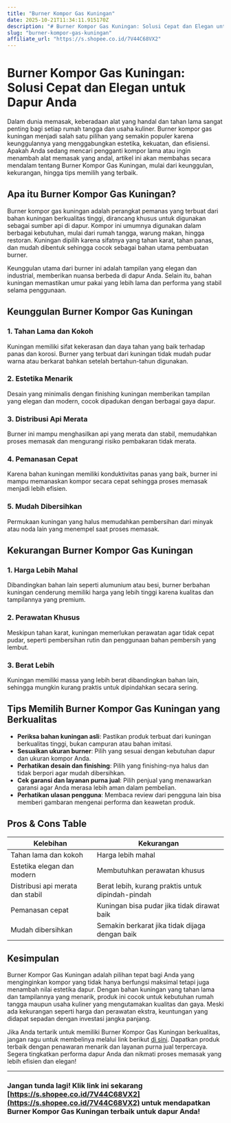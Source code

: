 ```yaml
---
title: "Burner Kompor Gas Kuningan"
date: 2025-10-21T11:34:11.915170Z
description: "# Burner Kompor Gas Kuningan: Solusi Cepat dan Elegan untuk Dapur Anda..."
slug: "burner-kompor-gas-kuningan"
affiliate_url: "https://s.shopee.co.id/7V44C68VX2"
---
```

# Burner Kompor Gas Kuningan: Solusi Cepat dan Elegan untuk Dapur Anda

Dalam dunia memasak, keberadaan alat yang handal dan tahan lama sangat penting bagi setiap rumah tangga dan usaha kuliner. Burner kompor gas kuningan menjadi salah satu pilihan yang semakin populer karena keunggulannya yang menggabungkan estetika, kekuatan, dan efisiensi. Apakah Anda sedang mencari pengganti kompor lama atau ingin menambah alat memasak yang andal, artikel ini akan membahas secara mendalam tentang Burner Kompor Gas Kuningan, mulai dari keunggulan, kekurangan, hingga tips memilih yang terbaik.

## Apa itu Burner Kompor Gas Kuningan?

Burner kompor gas kuningan adalah perangkat pemanas yang terbuat dari bahan kuningan berkualitas tinggi, dirancang khusus untuk digunakan sebagai sumber api di dapur. Kompor ini umumnya digunakan dalam berbagai kebutuhan, mulai dari rumah tangga, warung makan, hingga restoran. Kuningan dipilih karena sifatnya yang tahan karat, tahan panas, dan mudah dibentuk sehingga cocok sebagai bahan utama pembuatan burner.

Keunggulan utama dari burner ini adalah tampilan yang elegan dan industrial, memberikan nuansa berbeda di dapur Anda. Selain itu, bahan kuningan memastikan umur pakai yang lebih lama dan performa yang stabil selama penggunaan.

## Keunggulan Burner Kompor Gas Kuningan

### 1. Tahan Lama dan Kokoh
Kuningan memiliki sifat kekerasan dan daya tahan yang baik terhadap panas dan korosi. Burner yang terbuat dari kuningan tidak mudah pudar warna atau berkarat bahkan setelah bertahun-tahun digunakan.

### 2. Estetika Menarik
Desain yang minimalis dengan finishing kuningan memberikan tampilan yang elegan dan modern, cocok dipadukan dengan berbagai gaya dapur.

### 3. Distribusi Api Merata
Burner ini mampu menghasilkan api yang merata dan stabil, memudahkan proses memasak dan mengurangi risiko pembakaran tidak merata.

### 4. Pemanasan Cepat
Karena bahan kuningan memiliki konduktivitas panas yang baik, burner ini mampu memanaskan kompor secara cepat sehingga proses memasak menjadi lebih efisien.

### 5. Mudah Dibersihkan
Permukaan kuningan yang halus memudahkan pembersihan dari minyak atau noda lain yang menempel saat proses memasak.

## Kekurangan Burner Kompor Gas Kuningan

### 1. Harga Lebih Mahal
Dibandingkan bahan lain seperti alumunium atau besi, burner berbahan kuningan cenderung memiliki harga yang lebih tinggi karena kualitas dan tampilannya yang premium.

### 2. Perawatan Khusus
Meskipun tahan karat, kuningan memerlukan perawatan agar tidak cepat pudar, seperti pembersihan rutin dan penggunaan bahan pembersih yang lembut.

### 3. Berat Lebih
Kuningan memiliki massa yang lebih berat dibandingkan bahan lain, sehingga mungkin kurang praktis untuk dipindahkan secara sering.

## Tips Memilih Burner Kompor Gas Kuningan yang Berkualitas

- **Periksa bahan kuningan asli**: Pastikan produk terbuat dari kuningan berkualitas tinggi, bukan campuran atau bahan imitasi.
- **Sesuaikan ukuran burner**: Pilih yang sesuai dengan kebutuhan dapur dan ukuran kompor Anda.
- **Perhatikan desain dan finishing**: Pilih yang finishing-nya halus dan tidak berpori agar mudah dibersihkan.
- **Cek garansi dan layanan purna jual**: Pilih penjual yang menawarkan garansi agar Anda merasa lebih aman dalam pembelian.
- **Perhatikan ulasan pengguna**: Membaca review dari pengguna lain bisa memberi gambaran mengenai performa dan keawetan produk.

## Pros & Cons Table

| Kelebihan                                     | Kekurangan                                           |
|----------------------------------------------|-----------------------------------------------------|
| Tahan lama dan kokoh                        | Harga lebih mahal                                |
| Estetika elegan dan modern                  | Membutuhkan perawatan khusus                     |
| Distribusi api merata dan stabil           | Berat lebih, kurang praktis untuk dipindah-pindah |
| Pemanasan cepat                            | Kuningan bisa pudar jika tidak dirawat baik     |
| Mudah dibersihkan                          | Semakin berkarat jika tidak dijaga dengan baik  |

## Kesimpulan

Burner Kompor Gas Kuningan adalah pilihan tepat bagi Anda yang menginginkan kompor yang tidak hanya berfungsi maksimal tetapi juga menambah nilai estetika dapur. Dengan bahan kuningan yang tahan lama dan tampilannya yang menarik, produk ini cocok untuk kebutuhan rumah tangga maupun usaha kuliner yang mengutamakan kualitas dan gaya. Meski ada kekurangan seperti harga dan perawatan ekstra, keuntungan yang didapat sepadan dengan investasi jangka panjang.

Jika Anda tertarik untuk memiliki Burner Kompor Gas Kuningan berkualitas, jangan ragu untuk membelinya melalui link berikut [di sini](https://s.shopee.co.id/7V44C68VX2). Dapatkan produk terbaik dengan penawaran menarik dan layanan purna jual terpercaya. Segera tingkatkan performa dapur Anda dan nikmati proses memasak yang lebih efisien dan elegan!

---

### Jangan tunda lagi! Klik link ini sekarang [https://s.shopee.co.id/7V44C68VX2](https://s.shopee.co.id/7V44C68VX2) untuk mendapatkan Burner Kompor Gas Kuningan terbaik untuk dapur Anda!